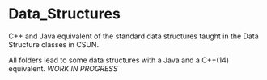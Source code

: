 # Data_Structures
C++ and Java equivalent of the standard data structures taught in the Data Structure classes in CSUN.

All folders lead to some data structures with a Java and a C++(14) equivalent.
*WORK IN PROGRESS*
